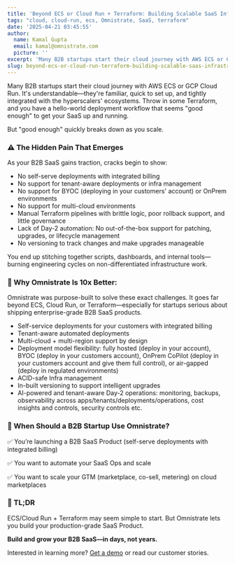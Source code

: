 ```yaml
---
title: 'Beyond ECS or Cloud Run + Terraform: Building Scalable SaaS Infrastructure'
tags: "cloud, cloud-run, ecs, Omnistrate, SaaS, terraform"
date: '2025-04-21 03:45:55'
author:
  name: Kamal Gupta
  email: kamal@omnistrate.com
  picture: ''
excerpt: 'Many B2B startups start their cloud journey with AWS ECS or GCP Cloud Run. It''s understandable—they''re familiar, quick to set up, and tightly integrated with the hyperscalers'' ecosystems.'
slug: beyond-ecs-or-cloud-run-terraform-building-scalable-saas-infrastructure
---
```


Many B2B startups start their cloud journey with AWS ECS or GCP Cloud Run. It's understandable—they're familiar, quick to set up, and tightly integrated with the hyperscalers' ecosystems. Throw in some Terraform, and you have a hello-world deployment workflow that seems "good enough" to get your SaaS up and running.

But "good enough" quickly breaks down as you scale.


### ⚠️ The Hidden Pain That Emerges


As your B2B SaaS gains traction, cracks begin to show:

 - No self-serve deployments with integrated billing
 - No support for tenant-aware deployments or infra management
 - No support for BYOC (deploying in your customers' account) or OnPrem environments
 - No support for multi-cloud environments
 - Manual Terraform pipelines with brittle logic, poor rollback support,
   and little governance
 - Lack of Day-2 automation: No out-of-the-box support for patching,
   upgrades, or lifecycle management
 - No versioning to track changes and make upgrades manageable


You end up stitching together scripts, dashboards, and internal tools—burning engineering cycles on non-differentiated infrastructure work.


### 🧠 Why Omnistrate Is 10x Better:


Omnistrate was purpose-built to solve these exact challenges. It goes far beyond ECS, Cloud Run, or Terraform—especially for startups serious about shipping enterprise-grade B2B SaaS products.

 - Self-service deployments for your customers with integrated billing
 - Tenant-aware automated deployments
 - Multi-cloud + multi-region support by design
 - Deployment model flexibility: fully hosted (deploy in your account), BYOC (deploy in your customers account), OnPrem CoPilot (deploy in your customers account and give them full control), or air-gapped (deploy in regulated environments)
 - ACID-safe Infra management 
 - In-built versioning to support intelligent upgrades
 - AI-powered and tenant-aware Day-2 operations: monitoring, backups, observability across apps/tenants/deployments/operations,  cost insights and controls, security controls etc.


### 🧭 When Should a B2B Startup Use Omnistrate?


✅ You’re launching a B2B SaaS Product (self-serve deployments with integrated billing) 

✅ You want to automate your SaaS Ops and scale

✅ You want to scale your GTM (marketplace, co-sell, metering) on cloud marketplaces



### 🚀 TL;DR


ECS/Cloud Run + Terraform may seem simple to start. But Omnistrate lets you build your production-grade SaaS Product.

**Build and grow your B2B SaaS—in days, not years.**

Interested in learning more? [Get a demo][1] or read our customer stories.


  [1]: https://www.omnistrate.com/demo

